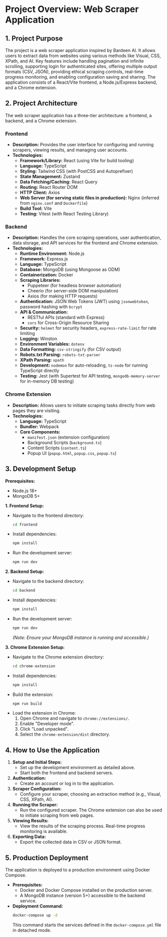 # Project Overview: Web Scraper Application

## 1. Project Purpose

The project is a web scraper application inspired by Bardeen AI. It allows users to extract data from websites using various methods like Visual, CSS, XPath, and AI. Key features include handling pagination and infinite scrolling, supporting login for authenticated sites, offering multiple output formats (CSV, JSON), providing ethical scraping controls, real-time progress monitoring, and enabling configuration saving and sharing. The application consists of a React/Vite frontend, a Node.js/Express backend, and a Chrome extension.

## 2. Project Architecture

The web scraper application has a three-tier architecture: a frontend, a backend, and a Chrome extension.

### Frontend
*   **Description:** Provides the user interface for configuring and running scrapers, viewing results, and managing user accounts.
*   **Technologies:**
    *   **Framework/Library:** React (using Vite for build tooling)
    *   **Language:** TypeScript
    *   **Styling:** Tailwind CSS (with PostCSS and Autoprefixer)
    *   **State Management:** Zustand
    *   **Data Fetching/Caching:** React Query
    *   **Routing:** React Router DOM
    *   **HTTP Client:** Axios
    *   **Web Server (for serving static files in production):** Nginx (inferred from `nginx.conf` and `Dockerfile`)
    *   **Build Tool:** Vite
    *   **Testing:** Vitest (with React Testing Library)

### Backend
*   **Description:** Handles the core scraping operations, user authentication, data storage, and API services for the frontend and Chrome extension.
*   **Technologies:**
    *   **Runtime Environment:** Node.js
    *   **Framework:** Express.js
    *   **Language:** TypeScript
    *   **Database:** MongoDB (using Mongoose as ODM)
    *   **Containerization:** Docker
    *   **Scraping Libraries:**
        *   Puppeteer (for headless browser automation)
        *   Cheerio (for server-side DOM manipulation)
        *   Axios (for making HTTP requests)
    *   **Authentication:** JSON Web Tokens (JWT) using `jsonwebtoken`, password hashing with `bcrypt`
    *   **API & Communication:**
        *   RESTful APIs (standard with Express)
        *   `cors` for Cross-Origin Resource Sharing
    *   **Security:** `helmet` for security headers, `express-rate-limit` for rate limiting
    *   **Logging:** Winston
    *   **Environment Variables:** `dotenv`
    *   **Data Formatting:** `csv-stringify` (for CSV output)
    *   **Robots.txt Parsing:** `robots-txt-parser`
    *   **XPath Parsing:** `xpath`
    *   **Development:** `nodemon` for auto-reloading, `ts-node` for running TypeScript directly
    *   **Testing:** Jest (with Supertest for API testing, `mongodb-memory-server` for in-memory DB testing)

### Chrome Extension
*   **Description:** Allows users to initiate scraping tasks directly from web pages they are visiting.
*   **Technologies:**
    *   **Language:** TypeScript
    *   **Bundler:** Webpack
    *   **Core Components:**
        *   `manifest.json` (extension configuration)
        *   Background Scripts (`background.ts`)
        *   Content Scripts (`content.ts`)
        *   Popup UI (`popup.html`, `popup.css`, `popup.ts`)

## 3. Development Setup

**Prerequisites:**
*   Node.js 18+
*   MongoDB 5+

**1. Frontend Setup:**
*   Navigate to the frontend directory:
    ```bash
    cd frontend
    ```
*   Install dependencies:
    ```bash
    npm install
    ```
*   Run the development server:
    ```bash
    npm run dev
    ```

**2. Backend Setup:**
*   Navigate to the backend directory:
    ```bash
    cd backend
    ```
*   Install dependencies:
    ```bash
    npm install
    ```
*   Run the development server:
    ```bash
    npm run dev
    ```
    *(Note: Ensure your MongoDB instance is running and accessible.)*

**3. Chrome Extension Setup:**
*   Navigate to the Chrome extension directory:
    ```bash
    cd chrome-extension
    ```
*   Install dependencies:
    ```bash
    npm install
    ```
*   Build the extension:
    ```bash
    npm run build
    ```
*   Load the extension in Chrome:
    1.  Open Chrome and navigate to `chrome://extensions/`.
    2.  Enable "Developer mode".
    3.  Click "Load unpacked".
    4.  Select the `chrome-extension/dist` directory.

## 4. How to Use the Application

1.  **Setup and Initial Steps:**
    *   Set up the development environment as detailed above.
    *   Start both the frontend and backend servers.
2.  **Authentication:**
    *   Create an account or log in to the application.
3.  **Scraper Configuration:**
    *   Configure your scraper, choosing an extraction method (e.g., Visual, CSS, XPath, AI).
4.  **Running the Scraper:**
    *   Run the configured scraper. The Chrome extension can also be used to initiate scraping from web pages.
5.  **Viewing Results:**
    *   View the results of the scraping process. Real-time progress monitoring is available.
6.  **Exporting Data:**
    *   Export the collected data in CSV or JSON format.

## 5. Production Deployment

The application is deployed to a production environment using Docker Compose.

*   **Prerequisites:**
    *   Docker and Docker Compose installed on the production server.
    *   A MongoDB instance (version 5+) accessible to the backend service.
*   **Deployment Command:**
    ```bash
    docker-compose up -d
    ```
    This command starts the services defined in the `docker-compose.yml` file in detached mode.
